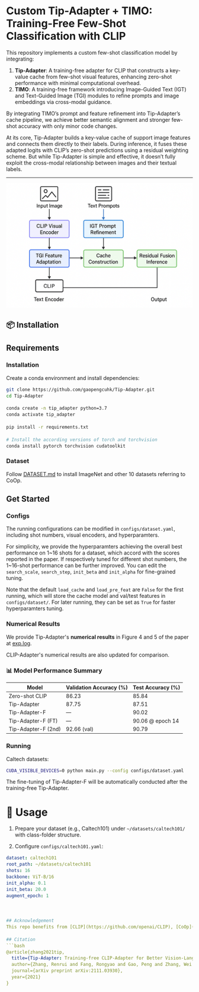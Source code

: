# Custom Tip-Adapter + TIMO: Training-Free Few-Shot Classification with CLIP

This repository implements a custom few-shot classification model by integrating:

1. **Tip-Adapter**: A training-free adapter for CLIP that constructs a key-value cache from few-shot visual features, enhancing zero-shot performance with minimal computational overhead.  
2. **TIMO**: A training-free framework introducing Image-Guided Text (IGT) and Text-Guided Image (TGI) modules to refine prompts and image embeddings via cross-modal guidance.

By integrating TIMO’s prompt and feature refinement into Tip-Adapter’s cache pipeline, we achieve better semantic alignment and stronger few-shot accuracy with only minor code changes.

At its core, Tip-Adapter builds a key-value cache of support image features and connects them directly to their labels. During inference, it fuses these adapted logits with CLIP’s zero-shot predictions using a residual weighting scheme.
But while Tip-Adapter is simple and effective, it doesn’t fully exploit the cross-modal relationship between images and their textual labels.

---
<div align="center">
  <img width=900 src="Custom Tip-TIMO.png"/>
</div>

## 📦 Installation  


## Requirements
### Installation
Create a conda environment and install dependencies:
```bash
git clone https://github.com/gaopengcuhk/Tip-Adapter.git
cd Tip-Adapter

conda create -n tip_adapter python=3.7
conda activate tip_adapter

pip install -r requirements.txt

# Install the according versions of torch and torchvision
conda install pytorch torchvision cudatoolkit
```

### Dataset
Follow [DATASET.md](https://github.com/gaopengcuhk/Tip-Adapter/blob/main/DATASET.md) to install ImageNet and other 10 datasets referring to CoOp.

## Get Started
### Configs
The running configurations can be modified in `configs/dataset.yaml`, including shot numbers, visual encoders, and hyperparamters. 

For simplicity, we provide the hyperparamters achieving the overall best performance on 1\~16 shots for a dataset, which accord with the scores reported in the paper. If respectively tuned for different shot numbers, the 1\~16-shot performance can be further improved. You can edit the `search_scale`, `search_step`, `init_beta` and `init_alpha` for fine-grained tuning.

Note that the default `load_cache` and `load_pre_feat` are `False` for the first running, which will store the cache model and val/test features in `configs/dataset/`. For later running, they can be set as `True` for faster hyperparamters tuning.

### Numerical Results
We provide Tip-Adapter's **numerical results** in Figure 4 and 5 of the paper at [exp.log](https://github.com/gaopengcuhk/Tip-Adapter/blob/main/exp.log).

 CLIP-Adapter's numerical results are also updated for comparison.

### 📊 Model Performance Summary

| Model                 | Validation Accuracy (%) | Test Accuracy (%)     |
|----------------------|--------------------------|------------------------|
| Zero-shot CLIP       | 86.23                    | 85.84                  |
| Tip-Adapter          | 87.75                    | 87.51                  |
| Tip-Adapter-F        | —                        | 90.02                  |
| Tip-Adapter-F (FT)   | —                        | 90.06 @ epoch 14       |
| Tip-Adapter-F (2nd)  | 92.66 (val)              | 90.79                  |

### Running

Caltech datasets:
```bash
CUDA_VISIBLE_DEVICES=0 python main.py --config configs/dataset.yaml
```
The fine-tuning of Tip-Adapter-F will be automatically conducted after the training-free Tip-Adapter.

# 📖 Usage

1. Prepare your dataset (e.g., Caltech101) under `~/datasets/caltech101/` with class-folder structure.

2. Configure `configs/caltech101.yaml`:

```yaml
dataset: caltech101
root_path: ~/datasets/caltech101
shots: 16
backbone: ViT-B/16
init_alpha: 0.1
init_beta: 20.0
augment_epoch: 1



## Acknowledgement
This repo benefits from [CLIP](https://github.com/openai/CLIP), [CoOp](https://github.com/KaiyangZhou/Dassl.pytorch) and [CLIP-Adapter](https://github.com/gaopengcuhk/CLIP-Adapter). Thanks for their wonderful works.

## Citation
```bash
@article{zhang2021tip,
  title={Tip-Adapter: Training-free CLIP-Adapter for Better Vision-Language Modeling},
  author={Zhang, Renrui and Fang, Rongyao and Gao, Peng and Zhang, Wei and Li, Kunchang and Dai, Jifeng and Qiao, Yu and Li, Hongsheng},
  journal={arXiv preprint arXiv:2111.03930},
  year={2021}
}
```


